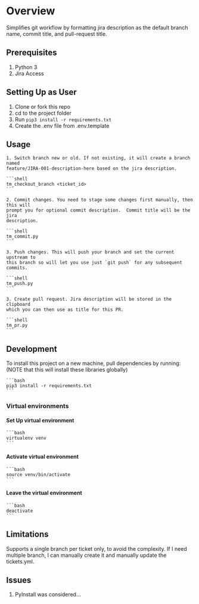 # Overview

Simplifies git workflow by formatting jira description as the default branch name,
commit title, and pull-request title.

## Prerequisites

1. Python 3
2. Jira Access

## Setting Up as User

1. Clone or fork this repo
2. cd to the project folder
3. Run `pip3 install -r requirements.txt`
4. Create the .env file from .env.template

## Usage

    1. Switch branch new or old. If not existing, it will create a branch named
    feature/JIRA-001-description-here based on the jira description.

    ```shell
    tm_checkout_branch <ticket_id>
    ```

    2. Commit changes. You need to stage some changes first manually, then this will
    prompt you for optional commit description.  Commit title will be the jira
    description.

    ```shell
    tm_commit.py
    ```

    3. Push changes. This will push your branch and set the current upstream to
    this branch so will let you use just `git push` for any subsequent commits.

    ```shell
    tm_push.py
    ```

    3. Create pull request. Jira description will be stored in the clipboard
    which you can then use as title for this PR.

    ```shell
    tm_pr.py
    ```

## Development

To install this project on a new machine, pull dependencies by running: (NOTE
that this will install these libraries globally)

    ```bash
    pip3 install -r requirements.txt
    ```

### Virtual environments

#### Set Up virtual environment

    ```bash
    virtualenv venv
    ```

#### Activate virtual environment

    ```bash
    source venv/bin/activate
    ```

#### Leave the virtual environment

    ```bash
    deactivate
    ```

## Limitations

Supports a single branch per ticket only, to avoid the complexity.
If I need multiple branch, I can manually create it and manually update the tickets.yml.

## Issues

1. PyInstall was considered...
